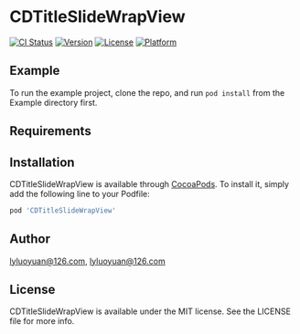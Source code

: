 # CDTitleSlideWrapView

[![CI Status](https://img.shields.io/travis/lyluoyuan@126.com/CDTitleSlideWrapView.svg?style=flat)](https://travis-ci.org/lyluoyuan@126.com/CDTitleSlideWrapView)
[![Version](https://img.shields.io/cocoapods/v/CDTitleSlideWrapView.svg?style=flat)](https://cocoapods.org/pods/CDTitleSlideWrapView)
[![License](https://img.shields.io/cocoapods/l/CDTitleSlideWrapView.svg?style=flat)](https://cocoapods.org/pods/CDTitleSlideWrapView)
[![Platform](https://img.shields.io/cocoapods/p/CDTitleSlideWrapView.svg?style=flat)](https://cocoapods.org/pods/CDTitleSlideWrapView)

## Example

To run the example project, clone the repo, and run `pod install` from the Example directory first.

## Requirements

## Installation

CDTitleSlideWrapView is available through [CocoaPods](https://cocoapods.org). To install
it, simply add the following line to your Podfile:

```ruby
pod 'CDTitleSlideWrapView'
```

## Author

lyluoyuan@126.com, lyluoyuan@126.com

## License

CDTitleSlideWrapView is available under the MIT license. See the LICENSE file for more info.
